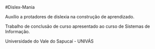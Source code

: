#Dislex-Mania

Auxílio a protadores de dislexia na construção de aprendizado.

Trabalho de conclusão de curso apresentado ao curso de Sistemas de Informação.

Universidade do Vale do Sapucaí - UNIVÁS